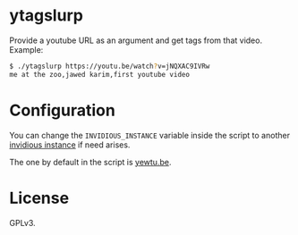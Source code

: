 # ytagslurp
Provide a youtube URL as an argument and get tags from that video.
Example:
```bash
$ ./ytagslurp https://youtu.be/watch?v=jNQXAC9IVRw
me at the zoo,jawed karim,first youtube video
```

# Configuration
You can change the `INVIDIOUS_INSTANCE` variable inside the script to another [invidious instance](https://instances.invidio.us/) if need arises.

The one by default in the script is [yewtu.be](https://yewtu.be/search?q=).

# License
GPLv3.
